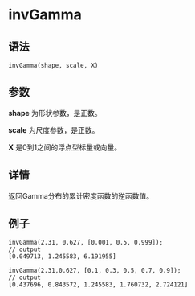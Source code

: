# invGamma

## 语法

`invGamma(shape, scale, X)`

## 参数

**shape** 为形状参数，是正数。

**scale** 为尺度参数，是正数。

**X** 是0到1之间的浮点型标量或向量。

## 详情

返回Gamma分布的累计密度函数的逆函数值。

## 例子

```
invGamma(2.31, 0.627, [0.001, 0.5, 0.999]);
// output
[0.049713, 1.245583, 6.191955]

invGamma(2.31,0.627, [0.1, 0.3, 0.5, 0.7, 0.9]);
// output
[0.437696, 0.843572, 1.245583, 1.760732, 2.724121]
```

